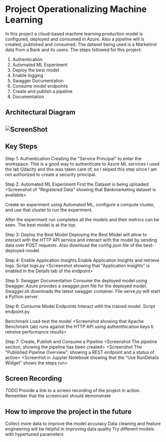 
# Project Operationalizing Machine Learning

In this project a cloud-based machine learning production model is configured, deployed and consumed in Azure. Also a pipeline will is created, published and consumed. The dataset being used is a Marketind data from a Bank and its users. The steps followed for this project:
1. Authentication
2. Automated ML Experiment
3. Deploy the best model
4. Enable logging
5. Swagger Documentation
6. Consume model endpoints
7. Create and publish a pipeline
8. Documentation

## Architectural Diagram
<h2>

![ScreenShot](/Architectural_Diagram.png)

</h2>


## Key Steps
 

Step 1: Authentication
Creating the "Service Principal" to enter the workspace. This is a good way to authenticate to Azure ML services
I used the lab Udacity and this was taken care of, so I skiped this step since I am not authorized to create a security principal. 

Step 2: Automated ML Experiment
First the Dataset is being uploaded
<Screenshot of "Registered Data" showing that Bankmarketing dataset is available>

Create an experiment using Automated ML, configure a compute cluster, and use that cluster to run the experiment.
<Screenshot showing that the experiment is showwn as completed>

After the experiment run completes all the models and their metrics can be seen. The best model is at the top.
<Screenshot of the best model after the experiment completes>

Step 3: Deploy the Best Model
Deploying the Best Model will allow to interact with the HTTP API service and interact with the model by sending data over POST requests. Also download the config.json file of the best-deployed-model.

Step 4: Enable Application Insights
Enable Application Insights and retrieve logs. Script logs.py
<Screenshot showing that "Application insights" is enabled in the Details tab of the endpoint>
<Screenshoot showing logs by running the provided logs.py script>
    
Step 5: Swagger Documentation
Consume the deployed model using Swagger. Azure provides a swagger.json file for the deployed model. Swagger.sh downloads the latest swagger container. File serve.py will start a Python server.
<Screenshot showing that swagger runs on localhost showing the HTTP API methods and responses for the model>

Step 6: Consume Model Endpoints
Interact with the trained model. Script endpoint.py
<Screenshot showing that the endpoint.py script runs against the API producing JSON output from the model>
    
Benchmark
Load-test the model
<Screenshot showing that Apache Benchmark (ab) runs against the HTTP API using authenthication keys ti retreive performance results>

Step 7: Create, Publish and Consume a Pipeline
<Screenshot The pipeline section, showing the pipeline has been created>
<Screenshot showing the pipeline endpoint>
<Screenshot showing the Bankmarketing dataset with the AutoML module>
<Screenshot The "Published Pipeline Overview", showing a REST endpoint and a status of active>
<Screenhot in Jupyter Notebook showing that the "Use RunDetails Widget" shows the steps run>
<Screenshot showing the Scheduled run>
    
    
## Screen Recording
*TODO* Provide a link to a screen recording of the project in action. Remember that the screencast should demonstrate  
    
   
## How to improve the project in the future    
Collect more data to improve the model accuracy
Data cleaning and feature engineering will be helpful in improving data quality
Try different models with hypertuned parameters   
    
    

